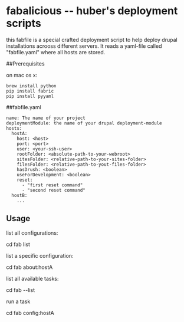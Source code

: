# fabalicious -- huber's deployment scripts

this fabfile is a special crafted deployment script to help deploy drupal installations acrooss different servers.
It reads a yaml-file called "fabfile.yaml" where all hosts are stored.

##Prerequisites

on mac os x:

    brew install python
    pip install fabric
    pip install pyyaml


##fabfile.yaml

    name: The name of your project
    deploymentModule: the name of your drupal deployment-module
    hosts:
      hostA:
        host: <host>
        port: <port>
        user: <your-ssh-user>
        rootFolder: <absolute-path-to-your-webroot>
        sitesFolder: <relative-path-to-your-sites-folder>
        filesFolder: <relative-path-to-yout-files-folder>
        hasDrush: <boolean>
        useForDevelopment: <boolean>
        reset:
          - "first reset command"
          - "second reset command"
      hostB:
        ...
## Usage

list all configurations:

   cd <where-your-fabfile-is>
   fab list

list a specific configuration:

   cd <where-your-fabfile-is>
   fab about:hostA
  
list all available tasks:

   cd <where-your-fabfile-is>
   fab --list

run a task

   cd <where-your-fabfile-is>
   fab config:hostA <task-name>
   
   
   



